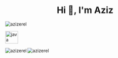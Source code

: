 <h1 align="center">Hi 👋, I'm Aziz</h1>


<p align="left"> <img src="https://komarev.com/ghpvc/?username=azizerel" alt="azizerel" /> </p>


<p align="left"><img src="https://devicons.github.io/devicon/devicon.git/icons/java/java-original-wordmark.svg" alt="java" width="40" height="40"/></p><img align="left" src="https://github-readme-stats.vercel.app/api/top-langs/?username=azizerel&layout=compact&hide=html" alt="azizerel" />


<img align="center" src="https://github-readme-stats.vercel.app/api?username=azizerel&show_icons=true" alt="azizerel" />

